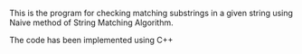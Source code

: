 This is the program for checking matching substrings in a given string using Naive method of String Matching Algorithm.

The code has been implemented using C++
